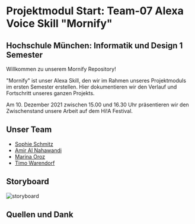 # Projektmodul Start: Team-07 Alexa Voice Skill "Mornify"
## Hochschule München: Informatik und Design 1 Semester 

Willkommen zu unserem Mornify Repository!

"Mornify" ist unser Alexa Skill, den wir im Rahmen unseres Projektmoduls im ersten Semester erstellen.
Hier dokumentieren wir den Verlauf und Fortschritt unseres ganzen Projekts.

Am 10. Dezember 2021 zwischen 15.00 und 16.30 Uhr präsentieren wir den Zwischenstand unsere Arbeit auf dem Hi!A Festival.

## Unser Team

- [Sophie Schmitz](https://github.com/sophieschmitz)
- [Amir Al Nahawandi](https://github.com/xSilentStorm313)
- [Marina Oroz](https://github.com/marinaoroz)
- [Timo Warendorf](https://github.com/30elf)


## Storyboard
![storyboard](https://user-images.githubusercontent.com/91656601/142069310-7de448bd-45f0-4107-8cad-5628822a7b46.png)

## Quellen und Dank
